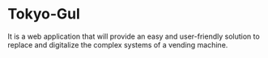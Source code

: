 # Tokyo-Gul
It is a web application that will provide an easy and user-friendly solution to replace and digitalize the complex systems of a vending machine.
